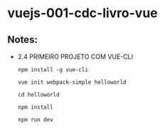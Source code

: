 # vuejs-001-cdc-livro-vue

## Notes:
- 2.4 PRIMEIRO PROJETO COM VUE-CLI

    `npm install -g vue-cli`

    `vue init webpack-simple helloworld`

    `cd helloworld`

    `npm install`

    `npm run dev`